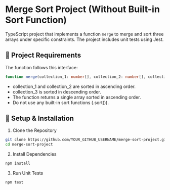 # Merge Sort Project (Without Built-in Sort Function)
TypeScript project that implements a function `merge` to merge and sort three arrays under specific constraints. The project includes unit tests using Jest.

## 📌 Project Requirements

The function follows this interface:
```typescript
function merge(collection_1: number[], collection_2: number[], collection_3: number[]): number[];
```
- collection_1 and collection_2 are sorted in ascending order.
- collection_3 is sorted in descending order.
- The function returns a single array sorted in ascending order.
- Do not use any built-in sort functions (.sort()).

## 🚀 Setup & Installation
1. Clone the Repository
```bash
git clone https://github.com/YOUR_GITHUB_USERNAME/merge-sort-project.git
cd merge-sort-project
```
2. Install Dependencies
```bash
npm install
```
3. Run Unit Tests
```bash
npm test
```
